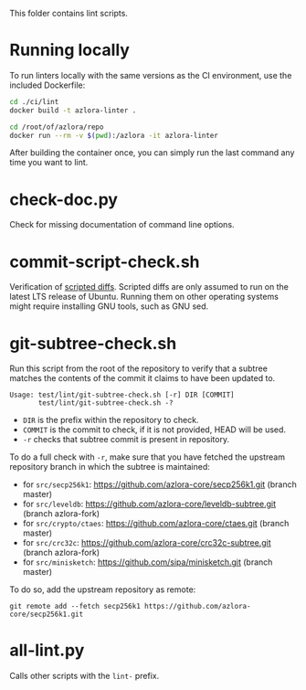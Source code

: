 This folder contains lint scripts.

Running locally
===============

To run linters locally with the same versions as the CI environment, use the included
Dockerfile:

```sh
cd ./ci/lint
docker build -t azlora-linter .

cd /root/of/azlora/repo
docker run --rm -v $(pwd):/azlora -it azlora-linter
```

After building the container once, you can simply run the last command any time you
want to lint.


check-doc.py
============
Check for missing documentation of command line options.

commit-script-check.sh
======================
Verification of [scripted diffs](/doc/developer-notes.md#scripted-diffs).
Scripted diffs are only assumed to run on the latest LTS release of Ubuntu. Running them on other operating systems
might require installing GNU tools, such as GNU sed.

git-subtree-check.sh
====================
Run this script from the root of the repository to verify that a subtree matches the contents of
the commit it claims to have been updated to.

```
Usage: test/lint/git-subtree-check.sh [-r] DIR [COMMIT]
       test/lint/git-subtree-check.sh -?
```

- `DIR` is the prefix within the repository to check.
- `COMMIT` is the commit to check, if it is not provided, HEAD will be used.
- `-r` checks that subtree commit is present in repository.

To do a full check with `-r`, make sure that you have fetched the upstream repository branch in which the subtree is
maintained:
* for `src/secp256k1`: https://github.com/azlora-core/secp256k1.git (branch master)
* for `src/leveldb`: https://github.com/azlora-core/leveldb-subtree.git (branch azlora-fork)
* for `src/crypto/ctaes`: https://github.com/azlora-core/ctaes.git (branch master)
* for `src/crc32c`: https://github.com/azlora-core/crc32c-subtree.git (branch azlora-fork)
* for `src/minisketch`: https://github.com/sipa/minisketch.git (branch master)

To do so, add the upstream repository as remote:

```
git remote add --fetch secp256k1 https://github.com/azlora-core/secp256k1.git
```

all-lint.py
===========
Calls other scripts with the `lint-` prefix.
